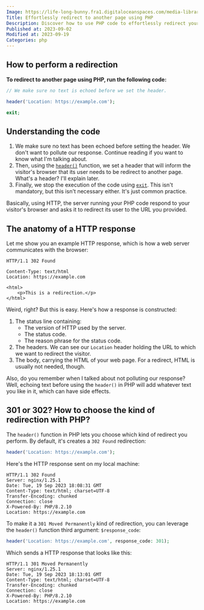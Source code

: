 ```yaml
---
Image: https://life-long-bunny.fra1.digitaloceanspaces.com/media-library/production/60/browser_stioxv.jpg
Title: Effortlessly redirect to another page using PHP
Description: Discover how to use PHP code to effortlessly redirect your website's visitors to a different page. Explore the magic of HTTP.
Published at: 2023-09-02
Modified at: 2023-09-19
Categories: php
---
```


## How to perform a redirection

**To redirect to another page using PHP, run the following code:**

```php
// We make sure no text is echoed before we set the header.

header('Location: https://example.com');

exit;
```

## Understanding the code

1. We make sure no text has been echoed before setting the header. We don't want to pollute our response. Continue reading if you want to know what I'm talking about.
2. Then, using the [`header()`](https://www.php.net/header) function, we set a header that will inform the visitor's browser that its user needs to be redirect to another page. What's a header? I'll explain later.
3. Finally, we stop the execution of the code using [`exit`](https://www.php.net/exit). This isn't mandatory, but this isn't necessary either. It's just common practice.

Basically, using HTTP, the server running your PHP code respond to your visitor's browser and asks it to redirect its user to the URL you provided.

## The anatomy of a HTTP response

Let me show you an example HTTP response, which is how a web server communicates with the browser:

```http
HTTP/1.1 302 Found

Content-Type: text/html
Location: https://example.com

<html>
    <p>This is a redirection.</p>
</html>
```

Weird, right? But this is easy. Here's how a response is constructed:

1. The status line containing:
	- The version of HTTP used by the server.
	- The status code.
	- The reason phrase for the status code.
2. The headers. We can see our `Location` header holding the URL to which we want to redirect the visitor.
3. The body, carrying the HTML of your web page. For a redirect, HTML is usually not needed, though.

Also, do you remember when I talked about not polluting our response? Well, echoing text before using the `header()` in PHP will add whatever text you like in it, which can have side effects.

## 301 or 302? How to choose the kind of redirection with PHP?

The `header()` function in PHP lets you choose which kind of redirect you perform. By default, it's creates a `302 Found` redirection:

```php
header('Location: https://example.com');
```

Here's the HTTP response sent on my local machine:

```http
HTTP/1.1 302 Found
Server: nginx/1.25.1
Date: Tue, 19 Sep 2023 18:08:31 GMT
Content-Type: text/html; charset=UTF-8
Transfer-Encoding: chunked
Connection: close
X-Powered-By: PHP/8.2.10
Location: https://example.com
```

To make it a `301 Moved Permanently` kind of redirection, you can leverage the `header()` function third argument: `$response_code`:

```php
header('Location: https://example.com', response_code: 301);
```

Which sends a HTTP response that looks like this:

```http
HTTP/1.1 301 Moved Permanently
Server: nginx/1.25.1
Date: Tue, 19 Sep 2023 18:13:01 GMT
Content-Type: text/html; charset=UTF-8
Transfer-Encoding: chunked
Connection: close
X-Powered-By: PHP/8.2.10
Location: https://example.com
```